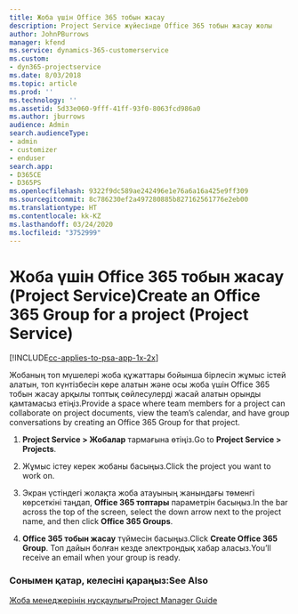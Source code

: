 ```yaml
---
title: Жоба үшін Office 365 тобын жасау
description: Project Service жүйесінде Office 365 тобын жасау жолы
author: JohnPBurrows
manager: kfend
ms.service: dynamics-365-customerservice
ms.custom:
- dyn365-projectservice
ms.date: 8/03/2018
ms.topic: article
ms.prod: ''
ms.technology: ''
ms.assetid: 5d33e060-9fff-41ff-93f0-8063fcd986a0
ms.author: jburrows
audience: Admin
search.audienceType:
- admin
- customizer
- enduser
search.app:
- D365CE
- D365PS
ms.openlocfilehash: 9322f9dc589ae242496e1e76a6a16a425e9ff309
ms.sourcegitcommit: 8c786230ef2a497280885b827162561776e2eb00
ms.translationtype: HT
ms.contentlocale: kk-KZ
ms.lasthandoff: 03/24/2020
ms.locfileid: "3752999"
---
```

# <a name="create-an-office-365-group-for-a-project-project-service"></a><span data-ttu-id="7e0dd-103">Жоба үшін Office 365 тобын жасау (Project Service)</span><span class="sxs-lookup"><span data-stu-id="7e0dd-103">Create an Office 365 Group for a project (Project Service)</span></span>

[!INCLUDE[cc-applies-to-psa-app-1x-2x](../includes/cc-applies-to-psa-app-1x-2x.md)]

<span data-ttu-id="7e0dd-104">Жобаның топ мүшелері жоба құжаттары бойынша бірлесіп жұмыс істей алатын, топ күнтізбесін көре алатын және осы жоба үшін Office 365 тобын жасау арқылы топтық сөйлесулерді жасай алатын орынды қамтамасыз етіңіз.</span><span class="sxs-lookup"><span data-stu-id="7e0dd-104">Provide a space where team members for a project can collaborate on project documents, view the team’s calendar, and have group conversations by creating an Office 365 Group for that project.</span></span>  
  
1.  <span data-ttu-id="7e0dd-105">**Project Service > Жобалар** тармағына өтіңіз.</span><span class="sxs-lookup"><span data-stu-id="7e0dd-105">Go to **Project Service > Projects**.</span></span>  
  
2.  <span data-ttu-id="7e0dd-106">Жұмыс істеу керек жобаны басыңыз.</span><span class="sxs-lookup"><span data-stu-id="7e0dd-106">Click the project you want to work on.</span></span>  
  
3.  <span data-ttu-id="7e0dd-107">Экран үстіндегі жолақта жоба атауының жанындағы төменгі көрсеткіні таңдап, **Office 365 топтары** параметрін басыңыз.</span><span class="sxs-lookup"><span data-stu-id="7e0dd-107">In the bar across the top of the screen, select the down arrow next to the project name, and then click **Office 365 Groups**.</span></span>  
  
4.  <span data-ttu-id="7e0dd-108">**Office 365 тобын жасау** түймесін басыңыз.</span><span class="sxs-lookup"><span data-stu-id="7e0dd-108">Click **Create Office 365 Group**.</span></span> <span data-ttu-id="7e0dd-109">Топ дайын болған кезде электрондық хабар аласыз.</span><span class="sxs-lookup"><span data-stu-id="7e0dd-109">You’ll receive an email when your group is ready.</span></span>  
  
### <a name="see-also"></a><span data-ttu-id="7e0dd-110">Сонымен қатар, келесіні қараңыз:</span><span class="sxs-lookup"><span data-stu-id="7e0dd-110">See Also</span></span>  
 [<span data-ttu-id="7e0dd-111">Жоба менеджерінің нұсқаулығы</span><span class="sxs-lookup"><span data-stu-id="7e0dd-111">Project Manager Guide</span></span>](../project-service/project-manager-guide.md)
